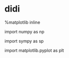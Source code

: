 # didi

%matplotlib inline

import numpy as np

import sympy as sp

import matplotlib.pyplot as plt

